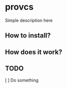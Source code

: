 # provcs

Simple description here

## How to install?


## How does it work?

## TODO
[ ] Do something